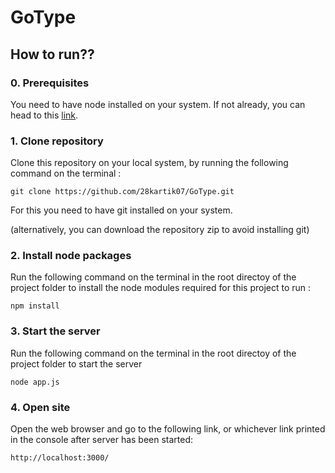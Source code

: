 # GoType



## How to run??

### 0. Prerequisites 
You need to have node installed on your system.
If not already, you can head to this [link](https://nodejs.org/en).



### 1. Clone repository
Clone this repository on your local system, by running the following command on the terminal :

```git clone https://github.com/28kartik07/GoType.git```

For this you need to have git installed on your system.

(alternatively, you can download the repository zip to avoid installing git)



### 2. Install node packages
Run the following command on the terminal in the root directoy of the project folder to install the node modules required for this project to run :

```npm install```



### 3. Start the server
Run the following command on the terminal in the root directoy of the project folder to start the server

```node app.js```



### 4. Open site
Open the web browser and go to the following link, or whichever link printed in the console after server has been started:

```http://localhost:3000/```

